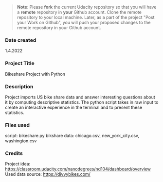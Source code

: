 >**Note**: Please **fork** the current Udacity repository so that you will have a **remote** repository in **your** Github account. Clone the remote repository to your local machine. Later, as a part of the project "Post your Work on Github", you will push your proposed changes to the remote repository in your Github account.

### Date created
1.4.2022

### Project Title
Bikeshare Project with Python

### Description
Project imports US bike share data and answer interesting questions about it by computing descriptive statistics. The python script takes in raw input to create an interactive experience in the terminal and to present these statistics.

### Files used
script: bikeshare.py
bikshare data: chicago.csv, new_york_city.csv, washington.csv

### Credits
Project idea: https://classroom.udacity.com/nanodegrees/nd104/dashboard/overview
Used data source: https://divvybikes.com/



